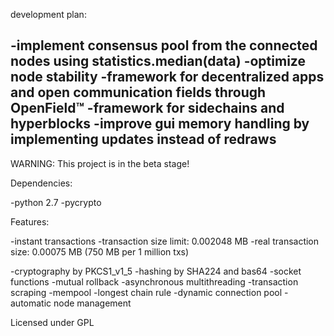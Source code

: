 development plan:

-implement consensus pool from the connected nodes using statistics.median(data)
-optimize node stability
-framework for decentralized apps and open communication fields through OpenField™
-framework for sidechains and hyperblocks
-improve gui memory handling by implementing updates instead of redraws
-

WARNING: This project is in the beta stage!

Dependencies:

-python 2.7
-pycrypto

Features:

-instant transactions
-transaction size limit: 0.002048 MB
-real transaction size: 0.00075 MB (750 MB per 1 million txs)

-cryptography by PKCS1_v1_5
-hashing by SHA224 and bas64
-socket functions
-mutual rollback
-asynchronous multithreading
-transaction scraping
-mempool
-longest chain rule
-dynamic connection pool
-automatic node management

Licensed under GPL

